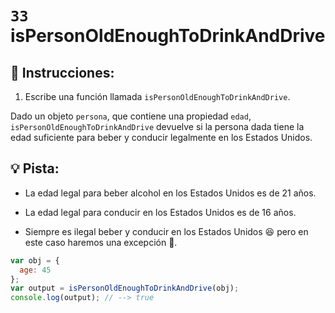 # `33` isPersonOldEnoughToDrinkAndDrive

## 📝 Instrucciones:

1. Escribe una función llamada `isPersonOldEnoughToDrinkAndDrive`.

Dado un objeto `persona`, que contiene una propiedad `edad`, `isPersonOldEnoughToDrinkAndDrive` devuelve si la persona dada tiene la edad suficiente para beber y conducir legalmente en los Estados Unidos.

## :bulb: Pista:

 + La edad legal para beber alcohol en los Estados Unidos es de 21 años. 
 
 + La edad legal para conducir en los Estados Unidos es de 16 años. 
 
 + Siempre es ilegal beber y conducir en los Estados Unidos :laughing: pero en este caso haremos una excepción 🤫.

```Javascript
var obj = {
  age: 45
};
var output = isPersonOldEnoughToDrinkAndDrive(obj);
console.log(output); // --> true
```